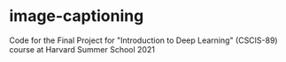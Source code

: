 # image-captioning
Code for the Final Project for  "Introduction to Deep Learning" (CSCIS-89) course at Harvard Summer School 2021
